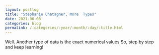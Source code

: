 ```yaml
---
layout: postlog
title: "Stephanie Chatagner, More  Types"
date: 2021-06-08
categories: blog
permalink: /:categories/:year/:month/:day/:title.html
---
```


Well. 
Another type of data is the exact numerical values
So, step by step and keep learning!
